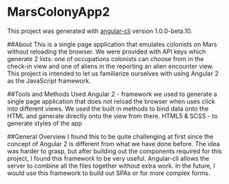 # MarsColonyApp2

This project was generated with [angular-cli](https://github.com/angular/angular-cli) version 1.0.0-beta.10.

##About
This is a single page application that emulates colonists on Mars without reloading the browser. We were provided with API keys which generate 2 lists: one of occupations colonists can choose from in the check-in view and one of aliens in the reporting an alien encounter view. This project is intended to let us familiarize ourselves with using Angular 2 as the JavaScript framework.

##Tools and Methods Used
Angular 2 - framework we used to generate a single page application that does not reload the browser when uses click into different views. We used the built in methods to bind data onto the HTML and generate directly onto the view from there.
HTML5 & SCSS - to generate styles of the app

##General Overview
I found this to be quite challenging at first since the concept of Angular 2 is different from what we have done before. The idea was harder to grasp, but after building out the components required for this project, I found this framework to be very useful. Angular-cli allows the server to combine all the files together without extra work. In the future, I would use this framework to build out SPAs or for more complex forms.

